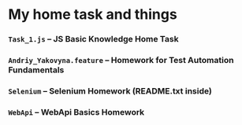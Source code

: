 # My home task and things

### ```Task_1.js``` – JS Basic Knowledge Home Task
### ```Andriy_Yakovyna.feature``` – Homework for Test Automation Fundamentals
### ```Selenium``` – Selenium Homework (README.txt inside)
### ```WebApi``` – WebApi Basics Homework
